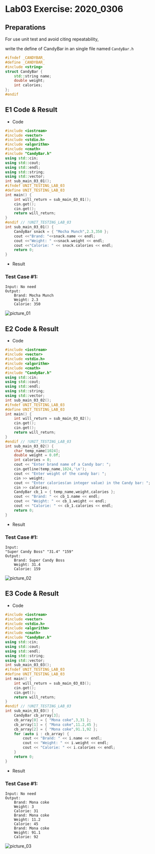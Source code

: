 <!--
 * @Github: https://github.com/Certseeds
 * @Organization: SUSTech
 * @Author: nanoseeds
 * @Date: 2020-03-06 23:00:00
 * @LastEditors: nanoseeds
 * @LastEditTime: 2020-04-08 17:10:33
 * @License: CC-BY-NC-SA_V4_0 or any later version 
 -->
# Lab03 Exercise: 2020_0306

## Preparations
For use unit test and avoid citing repeatability,

write the define of CandyBar in an single file named `CandyBar.h`
``` cpp
#ifndef _CANDYBAR_
#define _CANDYBAR_
#include <string>
struct CandyBar {
    std::string name;
    double weight;
    int calories;
};
#endif
```
## E1 Code & Result
+ Code
``` cpp
#include <iostream>
#include <vector>
#include <stdio.h>
#include <algorithm>
#include <cmath>
#include "CandyBar.h"
using std::cin;
using std::cout;
using std::endl;
using std::string;
using std::vector;
int sub_main_03_01();
#ifndef UNIT_TESTING_LAB_03
#define UNIT_TESTING_LAB_03
int main() {
    int will_return = sub_main_03_01();
    cin.get();
    cin.get();
    return will_return;
}
#endif // !UNIT_TESTING_LAB_03
int sub_main_03_01() {
    CandyBar snack = { "Mocha Munch",2.3,350 };
    cout <<"Brand: "<<snack.name << endl;
    cout <<"Weight: " <<snack.weight << endl;
    cout <<"Calorie: " << snack.calories << endl;
    return 0;
}
```
+ Result
### Test Case #1:
```
Input: No need
Output:
    Brand: Mocha Munch
    Weight: 2.3
    Calorie: 350
```
![picture_01](lab03_01.png)
## E2 Code & Result
+ Code
``` cpp
#include <iostream>
#include <vector>
#include <stdio.h>
#include <algorithm>
#include <cmath>
#include "CandyBar.h"
using std::cin;
using std::cout;
using std::endl;
using std::string;
using std::vector;
int sub_main_03_02();
#ifndef UNIT_TESTING_LAB_03
#define UNIT_TESTING_LAB_03
int main() {
    int will_return = sub_main_03_02();
    cin.get();
    cin.get();
    return will_return;
}
#endif // !UNIT_TESTING_LAB_03
int sub_main_03_02() {
    char temp_name[1024];
    double weight = 0.0f;
    int calories = 0;
    cout << "Enter brand name of a Candy bar: ";
    cin.getline(temp_name,1024,'\n');
    cout << "Enter weight of the candy bar: ";
    cin >> weight;
    cout << "Enter calories(an integer value) in the Candy bar: ";
    cin >> calories;
    CandyBar cb_1 = { temp_name,weight,calories };
    cout << "Brand: " << cb_1.name << endl;
    cout << "Weight: " << cb_1.weight << endl;
    cout << "Calorie: " << cb_1.calories << endl;
    return 0;
}
```
+ Result
### Test Case #1:
```
Input: 
"Super Candy Boss" "31.4" "159"
Output:
    Brand: Super Candy Boss
    Weight: 31.4
    Calorie: 159
```
![picture_02](lab03_02.png)
## E3 Code & Result
+ Code
``` cpp
#include <iostream>
#include <vector>
#include <stdio.h>
#include <algorithm>
#include <cmath>
#include "CandyBar.h"
using std::cin;
using std::cout;
using std::endl;
using std::string;
using std::vector;
int sub_main_03_03();
#ifndef UNIT_TESTING_LAB_03
#define UNIT_TESTING_LAB_03
int main() {
    int will_return = sub_main_03_03();
    cin.get();
    cin.get();
    return will_return;
}
#endif // !UNIT_TESTING_LAB_03
int sub_main_03_03() {
    CandyBar cb_array[3];
    cb_array[0] = { "Mona coke",3,31 };
    cb_array[1] = { "Mona coke",11.2,45 };
    cb_array[2] = { "Mona coke",91.1,92 };
    for (auto i : cb_array) {
        cout << "Brand: " << i.name << endl;
        cout << "Weight: " << i.weight << endl;
        cout << "Calorie: " << i.calories << endl;
    }
    return 0;
}
```
+ Result
### Test Case #1:
```
Input: No need
Output:
    Brand: Mona coke
    Weight: 3
    Calorie: 31
    Brand: Mona coke
    Weight: 11.2
    Calorie: 45
    Brand: Mona coke
    Weight: 91.1
    Calorie: 92
```
![picture_03](lab03_03.png)
